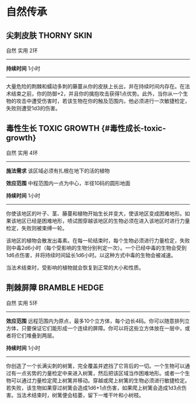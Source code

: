 # 自然传承

## **尖刺皮肤** **THORNY SKIN**

自然 实用 2环

------------------------------------------------------------------------

**持续时间** 1小时

------------------------------------------------------------------------

大量危险的荆棘和蠕动多刺的藤蔓从你的皮肤上长出，并在持续时间内存在。在法术结束之前，你的防御+2，并且你的擒抱攻击获得1点优势。此外，当你从一个生物的攻击中遭受伤害时，若该生物在你的触及范围内，他必须进行一次敏捷检定，失败则遭受1d3的伤害。

## **毒性生长** **TOXIC GROWTH** {#毒性成长-toxic-growth}

自然 实用 4环

------------------------------------------------------------------------

**施法需求** 该区域必须有扎根在地下的活的植物

**效应范围** 中程范围内一点为中心，半径10码的圆形地面

**持续时间** 1小时

------------------------------------------------------------------------

你使该地区的叶子、茎、藤蔓和植物开始生长并变大，使该地区变成困难地形。如果该地区已经是困难地形，啧试图穿越该地区的生物必须在进入该地区时进行力量检定，失败则被束缚一轮。

该地区的植物会散发出毒素。在每一轮结束时，每个生物必须进行力量检定，失败则中毒2d6小时（每个受影响的生物分别判定一次）。一个已经中毒的生物会受到1d6点伤害，并将持续时间延长1d6小时。以这种方式中毒的生物会被减速。

当法术结束时，受影响的植物就会恢复到正常的大小和性质。

## **荆棘屏障** **BRAMBLE HEDGE**

自然 实用 5环

------------------------------------------------------------------------

**效应范围**
远程范围内为原点，最多10个立方体，每个边长4码。你可以随意排列立方体，只要保证它们能形成一个连续的屏障。你可以将这些立方体放在一层中，或者将它们堆叠到两层。

**持续时间** 1小时

------------------------------------------------------------------------

你创造了一个长满尖刺的树篱，完全覆盖并遮挡了它背后的一切。一个生物可以通过有一点劣势的力量检定中来进入树篱，然后把该区域当作困难地形。或者一个生物可以通过力量检定爬上树篱并移动。穿越或爬上树篱的生物必须进行敏捷检定。若失败，该生物如果穿过树篱会造成1d6+1点伤害，如果爬上树篱会造成1d3点伤害。当法术结束时，树篱便会枯萎，留下一堆干叶和小树枝。
